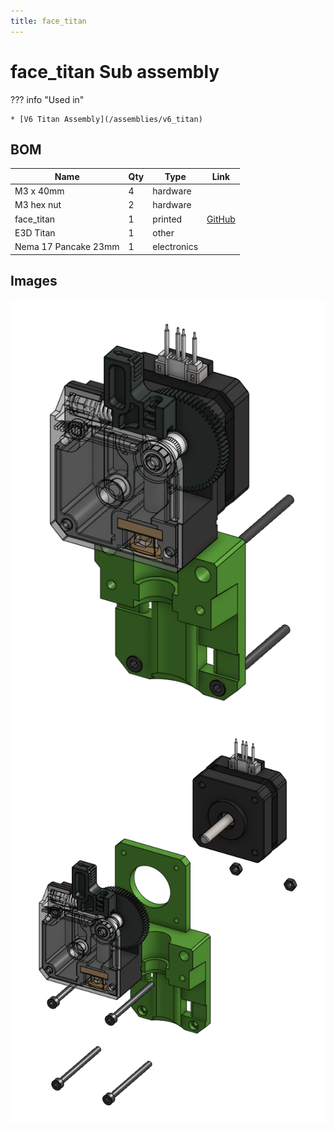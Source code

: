 ```yaml
---
title: face_titan
---
```



# face_titan Sub assembly



??? info "Used in"
    
    * [V6 Titan Assembly](/assemblies/v6_titan)
    



## BOM

| Name | Qty | Type | Link |
| ---- | --- | ---- | ---- |
| M3 x 40mm | 4 | hardware |  |
| M3 hex nut | 2 | hardware |  |
| face_titan | 1 | printed | [GitHub](https://github.com/pkucmus/EVA/tree/master/stl/Faces/face_titan.stl) |
| E3D Titan | 1 | other |  |
| Nema 17 Pancake 23mm | 1 | electronics |  |


## Images

![](/assets/images/sub_assemblies/face_titan.png)![](/assets/images/sub_assemblies/face_titan_exploded.png)